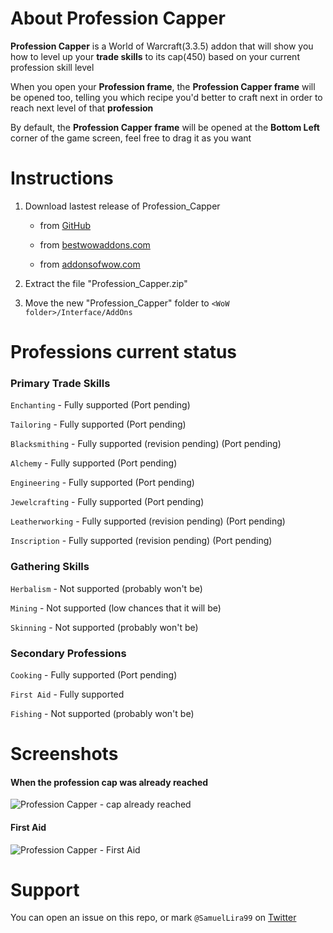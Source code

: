 # About Profession Capper
**Profession Capper** is a World of Warcraft(3.3.5) addon that will show you how to level up your **trade skills** to its cap(450) based on your current profession skill level

When you open your **Profession frame**, the **Profession Capper frame** will be opened too, telling you which recipe you'd better to craft next in order to reach next level of that **profession**

By default, the **Profession Capper frame** will be opened at the **Bottom Left** corner of the game screen, feel free to drag it as you want

# Instructions
1. Download lastest release of Profession_Capper

    - from [GitHub](https://github.com/SamuelLira99/Profession-Capper/releases)

    - from [bestwowaddons.com](https://bestwowaddons.com/download/profession-capper/)

    - from [addonsofwow.com](https://addonsofwow.com/addons/2372-profession-capper/)


2. Extract the file "Profession_Capper.zip"

3. Move the new "Profession_Capper" folder to `<WoW folder>/Interface/AddOns`

# Professions current status

### Primary Trade Skills

`Enchanting` - Fully supported (Port pending)

`Tailoring` - Fully supported (Port pending)

`Blacksmithing` - Fully supported (revision pending) (Port pending)

`Alchemy` - Fully supported (Port pending)

`Engineering` - Fully supported (Port pending)

`Jewelcrafting` - Fully supported (Port pending)

`Leatherworking` - Fully supported (revision pending) (Port pending)

`Inscription` - Fully supported (revision pending) (Port pending)

### Gathering Skills
`Herbalism` - Not supported (probably won't be)

`Mining` - Not supported (low chances that it will be)

`Skinning` - Not supported (probably won't be)

### Secondary Professions
`Cooking` - Fully supported (Port pending)

`First Aid` - Fully supported

`Fishing` - Not supported (probably won't be)

# Screenshots

#### When the profession cap was already reached
![Profession Capper - cap already reached](https://imgur.com/viU8cIc.jpg)

<!-- #### Enchanting
![Profession Capper - Enchanting](https://imgur.com/Zb8udRn.jpg) -->

<!-- #### Tailoring
![Profession Capper - Tailoring](https://imgur.com/qN6gBAN.jpg) -->

<!-- #### Blacksmithing
![Profession Capper - Blacksmithing](https://imgur.com/m36QPKT.jpg) -->

<!-- #### Alchemy
![Profession Capper - Alchemy](https://imgur.com/74Cw1lp.jpg) -->

<!-- #### Jewelcrafting
![Profession Capper - Jewelcrafting](https://imgur.com/rMzesUO.jpg) -->

<!-- #### Leatherworking
![Profession Capper - Leatherworking](https://imgur.com/7Gn10JT.jpg) -->

<!-- #### Inscription
![Profession Capper - Inscription](https://imgur.com/Zef1GWz.jpg) -->

<!-- #### Cooking
![Profession Capper - Cooking](https://imgur.com/wlDzjSS.jpg) -->

#### First Aid
![Profession Capper - First Aid](https://imgur.com/9wReapw.jpg)

<!-- #### When you didn't learn the recipe yet
![Profession Capper - Recipe not learnt yet](https://imgur.com/Q2eXK6f.jpg) -->

# Support
You can open an issue on this repo, or mark `@SamuelLira99` on [Twitter](https://twitter.com/SamuelLira99)
